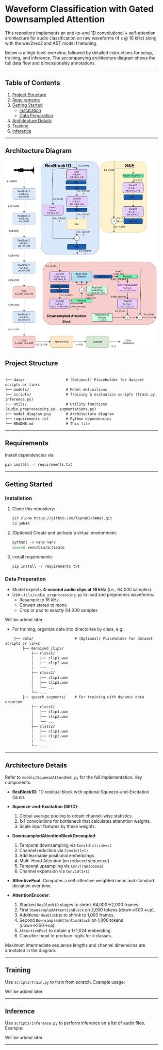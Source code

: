 # Waveform Classification with Gated Downsampled Attention

This repository implements an end-to-end 1D convolutional + self-attention architecture for audio classification on raw waveforms (4 s @ 16 kHz) along with the wav2vec2 and AST model finetuning.

Below is a high-level overview, followed by detailed instructions for setup, training, and inference. The accompanying architecture diagram shows the full data flow and dimensionality annotations.

---

## Table of Contents

1. [Project Structure](#project-structure)
2. [Requirements](#requirements)
3. [Getting Started](#getting-started)
   - [Installation](#installation)
   - [Data Preparation](#data-preparation)
4. [Architecture Details](#architecture-details)
5. [Training](#training)
6. [Inference](#inference)

---

## Architecture Diagram

![alt text](./model_diagram.png "Architecture Diagram")



## Project Structure

```

├── data/                   # (Optional) Placeholder for dataset scripts or links
├── models/                 # Model definitions 
├── scripts/                # Training & evaluation scripts (train.py, inference.py)
├── utils/                  # Utility functions (audio_preprocessing.py, augmentations.py)
├── model_diagram.png       # Architecture diagram
├── requirements.txt        # Python dependencies
└── README.md               # This file
```

---

## Requirements
Install dependencies via:

```bash
pip install -r requirements.txt
```

---

## Getting Started

### Installation

1. Clone this repository:

   ```bash
   git clone https://github.com/Toprak2/SANet.git
   cd SANet
   ```

2. (Optional) Create and activate a virtual environment:

   ```bash
   python3 -m venv venv
   source venv/bin/activate
   ```

3. Install requirements:

   ```bash
   pip install -r requirements.txt
   ```

### Data Preparation

- Model expects **4-second audio clips at 16 kHz** (i.e., 64,000 samples).
- Use `utils/audio_preprocessing.py` to load and preprocess waveforms:
  - Resample to 16 kHz
  - Convert stereo to mono
  - Crop or pad to exactly 64,000 samples

Will be added later
- For training, organize data into directories by class, e.g.:

```
    ├── data/                   # (Optional) Placeholder for dataset scripts or links
        ├── denoised_clips/
            ├── class1/
            │   ├── clip1.wav
            │   ├── clip2.wav
            │   └── ...
            ├── class2/
            │   ├── clip1.wav
            │   ├── clip2.wav
            │   └── ...
            └── ...
        ├── speech_segments/    # For training with dynamic data creation
            ├── class1/
            │   ├── clip1.wav
            │   ├── clip2.wav
            │   └── ...
            ├── class2/
            │   ├── clip1.wav
            │   ├── clip2.wav
            │   └── ...
            └── ...
```
---

## Architecture Details



Refer to `models/SqueezeAttendNet.py` for the full implementation. Key components:

- **ResBlock1D**: 1D residual block with optional Squeeze-and-Excitation (`SE1D`).

- **Squeeze-and-Excitation (SE1D)**: 
  1. Global average pooling to obtain channel-wise statistics.
  2. 1x1 convolutions for bottleneck that calculates attenntion weights.
  3. Scale input features by these weights.


- **DownsampledAttentionBlockDecoupled**: 
  1. Temporal downsampling via `Conv1d(stride=s)`
  2. Channel reduction via `Conv1d(1×1)`
  3. Add learnable positional embeddings
  4. Multi-Head Attention (on reduced sequence)
  5. Temporal upsampling via `ConvTranspose1d`
  6. Channel expansion via `Conv1d(1×1)`

- **AttentivePool**: Computes a self-attentive weighted mean and standard deviation over time.

- **AttentionEncoder**: 
  1. Stacked `ResBlock1D` stages to shrink 64,000→2,000 frames.
  2. First `DownsampledAttentionBlock` on 2,000 tokens (down→500→up).
  3. Additional `ResBlock1D` to shrink to 1,000 frames.
  4. Second `DownsampledAttentionBlock` on 1,000 tokens (down→250→up).
  5. `AttentivePool` to obtain a 1×1,024 embedding.
  6. Classifier head to produce logits for `N` classes.

Maximum intermediate sequence lengths and channel dimensions are annotated in the diagram.

---

## Training

Use `scripts/train.py` to train from scratch. Example usage:

Will be added later

---

## Inference

Use `scripts/inference.py` to perform inference on a list of audio files. Example:

Will be added later

---

